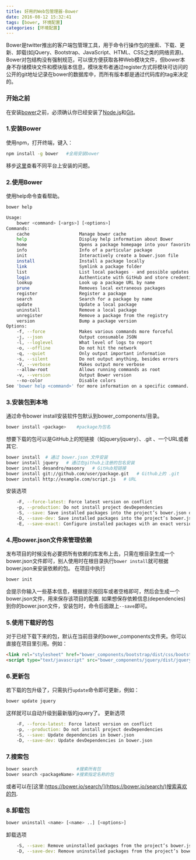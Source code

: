 ```yaml
---
title: 好用的Web包管理器-Bower
date: 2016-08-12 15:32:41
tags: [bower, 环境配置]
categories: [环境配置]
---
```


Bower是twitter推出的客户端包管理工具，用于命令行操作包的搜索、下载、更新、卸载(如jQuery、Bootstrap、JavaScript、HTML、CSS之类的网络资源)。Bower对包结构没有强制规范，可以很方便获取各种Web模块文件，但bower本身不存储模块文件和模块版本信息，模块发布者通过register方式将模块可访问的公开的git地址记录在bower的数据库中，而所有版本都是通过代码库的tag来决定的。
<!-- more --> 
### 开始之前

在安装[bower](https://bower.io/)之前，必须确认你已经安装了[Node.js](http://nodejs.org/)和[Git](http://git-scm.com/)。

### 1.安装Bower
使用npm，打开终端，键入：
``` bash
npm install -g bower   #全局安装bower
```
移步[这里](https://github.com/bower/bower/wiki/Troubleshooting)查看不同平台上安装的问题。

### 2.使用Bower
使用help命令查看帮助。   
``` bash
bower help

Usage:
    bower <command> [<args>] [<options>]
Commands:
    cache                   Manage bower cache
    help                    Display help information about Bower
    home                    Opens a package homepage into your favorite browser
    info                    Info of a particular package
    init                    Interactively create a bower.json file
    install                 Install a package locally
    link                    Symlink a package folder
    list                    List local packages - and possible updates
    login                   Authenticate with GitHub and store credentials
    lookup                  Look up a package URL by name
    prune                   Removes local extraneous packages
    register                Register a package
    search                  Search for a package by name
    update                  Update a local package
    uninstall               Remove a local package
    unregister              Remove a package from the registry
    version                 Bump a package version
Options:
    -f, --force             Makes various commands more forceful
    -j, --json              Output consumable JSON
    -l, --loglevel          What level of logs to report
    -o, --offline           Do not hit the network
    -q, --quiet             Only output important information
    -s, --silent            Do not output anything, besides errors
    -V, --verbose           Makes output more verbose
    --allow-root            Allows running commands as root
    -v, --version           Output Bower version
    --no-color              Disable colors
See 'bower help <command>' for more information on a specific command.
```
### 3.安装包到本地
通过命令bower install安装软件包默认到bower_components/目录。
``` bash
bower install <package>    #package为包名
```
想要下载的包可以是GitHub上的短链接（如jquery/jquery）、.git 、一个URL或者其它.
``` bash
bower install  # 通过 bower.json 文件安装
bower install jquery   # 通过在github上注册的包名安装
bower install desandro/masonry   # GitHub短链接
bower install git://github.com/user/package.git   # Github上的 .git
bower install http://example.com/script.js   # URL
```
安装选项
``` bash
    -F, --force-latest: Force latest version on conflict
    -p, --production: Do not install project devDependencies
    -S, --save: Save installed packages into the project’s bower.json dependencies
    -D, --save-dev: Save installed packages into the project’s bower.json devDependencies
    -E, --save-exact: Configure installed packages with an exact version rather than semver
```

### 4.用bower.json文件来管理依赖
发布项目的时候没有必要把所有依赖的库发布上去，只需在根目录生成一个bower.json文件即可，别人使用时在根目录执行`bower install`就可根据bower.json来安装依赖的包。
在项目中执行
``` bash
bower init
```
会提示你输入一些基本信息，根据提示按回车或者空格即可，然后会生成一个bower.json文件，用来保存该项目的配置.
如果想保存依赖信息(dependencies)到你的bower.json文件，安装包时，命令后面跟上`--save`即可。

### 5.使用下载好的包
对于已经下载下来的包，默认在当前目录的bower_components文件夹。你可以直接在项目里引用。例如：
``` html
<link rel="stylesheet" href="bower_components/bootstrap/dist/css/bootstrap.min.css">
<script type="text/javascript" src="bower_components/jquery/dist/jquery.min.js"></script>
```

### 6.更新包
若下载的包升级了，只需执行`update`命令即可更新，例如：
``` bash 
bower update jquery
```
这样就可以自动升级到最新版的jquery了。
更新选项
``` bash
    -F, --force-latest: Force latest version on conflict
    -p, --production: Do not install project devDependencies
    -S, --save: Update dependencies in bower.json
    -D, --save-dev: Update devDependencies in bower.json
```

### 7.搜索包
``` bash
bower search               #搜索所有包
bower search <packageName> #搜索指定名称的包
```
或者可以在[这里:https://bower.io/search/](https://bower.io/search/)搜索喜欢的包.

### 8.卸载包
``` bash
bower uninstall <name> [<name> ..] [<options>]
```
卸载选项
``` bash
    -S, --save: Remove uninstalled packages from the project’s bower.json dependencies
    -D, --save-dev: Remove uninstalled packages from the project’s bower.json devDependencies
```
